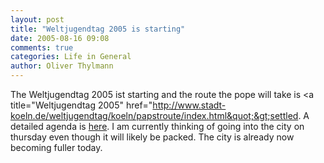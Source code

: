 ```yaml
---
layout: post
title: "Weltjugendtag 2005 is starting"
date: 2005-08-16 09:08
comments: true
categories: Life in General
author: Oliver Thylmann
---
```



The Weltjugendtag 2005 ist starting and the route the pope will take is &lt;a title=&quot;Weltjugendtag 2005&quot; href=&quot;http://www.stadt-koeln.de/weltjugendtag/koeln/papstroute/index.html&quot;&gt;settled. A detailed agenda is [here](http://www.stadt-koeln.de/weltjugendtag/koeln/papstroute/papstprogramm.pdf). I am currently thinking of going into the city on thursday even though it will likely be packed. The city is already now becoming fuller today.


